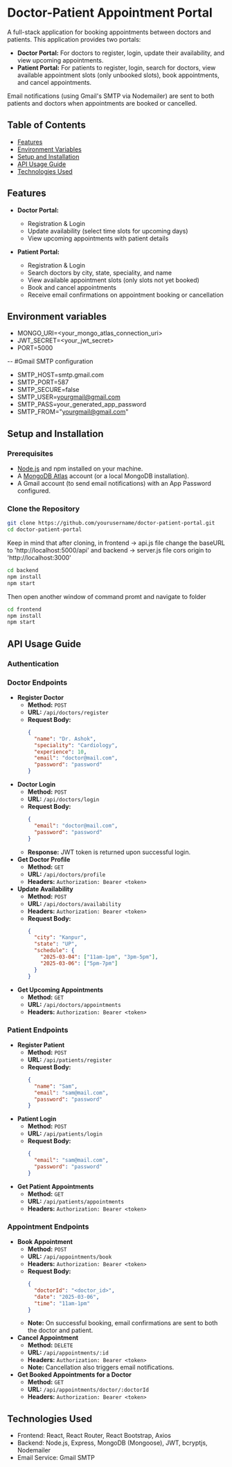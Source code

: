 # Doctor-Patient Appointment Portal

A full-stack application for booking appointments between doctors and patients. This application provides two portals:

- **Doctor Portal:** For doctors to register, login, update their availability, and view upcoming appointments.
- **Patient Portal:** For patients to register, login, search for doctors, view available appointment slots (only unbooked slots), book appointments, and cancel appointments.

Email notifications (using Gmail's SMTP via Nodemailer) are sent to both patients and doctors when appointments are booked or cancelled.

## Table of Contents

- [Features](#features)
- [Environment Variables](#environment-variables)
- [Setup and Installation](#setup-and-installation)
- [API Usage Guide](#api-usage-guide)
- [Technologies Used](#technologies-used)
  
## Features

- **Doctor Portal:**  
  - Registration & Login  
  - Update availability (select time slots for upcoming days)  
  - View upcoming appointments with patient details

- **Patient Portal:**  
  - Registration & Login  
  - Search doctors by city, state, speciality, and name  
  - View available appointment slots (only slots not yet booked)  
  - Book and cancel appointments  
  - Receive email confirmations on appointment booking or cancellation

## Environment variables

- MONGO_URI=<your_mongo_atlas_connection_uri>
- JWT_SECRET=<your_jwt_secret>
- PORT=5000

-- #Gmail SMTP configuration
 - SMTP_HOST=smtp.gmail.com
 - SMTP_PORT=587
 - SMTP_SECURE=false
 - SMTP_USER=yourgmail@gmail.com
 - SMTP_PASS=your_generated_app_password
 - SMTP_FROM="yourgmail@gmail.com"


## Setup and Installation

### Prerequisites

- [Node.js](https://nodejs.org/) and npm installed on your machine.
- A [MongoDB Atlas](https://www.mongodb.com/cloud/atlas) account (or a local MongoDB installation).
- A Gmail account (to send email notifications) with an App Password configured.

### Clone the Repository

```bash
git clone https://github.com/yourusername/doctor-patient-portal.git
cd doctor-patient-portal
```
Keep in mind that after cloning, in frontend -> api.js file change the baseURL to 'http://localhost:5000/api' and backend -> server.js file cors origin to 'http://localhost:3000' 

```bash
cd backend
npm install
npm start
```
Then open another window of command promt and navigate to folder

```bash
cd frontend
npm install
npm start
```

## API Usage Guide

### Authentication


### Doctor Endpoints

- **Register Doctor**
  - **Method:** `POST`
  - **URL:** `/api/doctors/register`
  - **Request Body:**
    ```json
    {
      "name": "Dr. Ashok",
      "speciality": "Cardiology",
      "experience": 10,
      "email": "doctor@mail.com",
      "password": "password"
    }
    ```
- **Doctor Login**
  - **Method:** `POST`
  - **URL:** `/api/doctors/login`
  - **Request Body:**
    ```json
    {
      "email": "doctor@mail.com",
      "password": "password"
    }
    ```
  - **Response:** JWT token is returned upon successful login.
- **Get Doctor Profile**
  - **Method:** `GET`
  - **URL:** `/api/doctors/profile`
  - **Headers:** `Authorization: Bearer <token>`
- **Update Availability**
  - **Method:** `POST`
  - **URL:** `/api/doctors/availability`
  - **Headers:** `Authorization: Bearer <token>`
  - **Request Body:**
    ```json
    {
      "city": "Kanpur",
      "state": "UP",
      "schedule": {
        "2025-03-04": ["11am-1pm", "3pm-5pm"],
        "2025-03-06": ["5pm-7pm"]
      }
    }
    ```
- **Get Upcoming Appointments**
  - **Method:** `GET`
  - **URL:** `/api/doctors/appointments`
  - **Headers:** `Authorization: Bearer <token>`

### Patient Endpoints

- **Register Patient**
  - **Method:** `POST`
  - **URL:** `/api/patients/register`
  - **Request Body:**
    ```json
    {
      "name": "Sam",
      "email": "sam@mail.com",
      "password": "password"
    }
    ```
- **Patient Login**
  - **Method:** `POST`
  - **URL:** `/api/patients/login`
  - **Request Body:**
    ```json
    {
      "email": "sam@mail.com",
      "password": "password"
    }
    ```
- **Get Patient Appointments**
  - **Method:** `GET`
  - **URL:** `/api/patients/appointments`
  - **Headers:** `Authorization: Bearer <token>`

### Appointment Endpoints

- **Book Appointment**
  - **Method:** `POST`
  - **URL:** `/api/appointments/book`
  - **Headers:** `Authorization: Bearer <token>`
  - **Request Body:**
    ```json
    {
      "doctorId": "<doctor_id>",
      "date": "2025-03-06",
      "time": "11am-1pm"
    }
    ```
  - **Note:** On successful booking, email confirmations are sent to both the doctor and patient.
- **Cancel Appointment**
  - **Method:** `DELETE`
  - **URL:** `/api/appointments/:id`
  - **Headers:** `Authorization: Bearer <token>`
  - **Note:** Cancellation also triggers email notifications.
- **Get Booked Appointments for a Doctor**
  - **Method:** `GET`
  - **URL:** `/api/appointments/doctor/:doctorId`
  - **Headers:** `Authorization: Bearer <token>`
    

## Technologies Used
- Frontend: React, React Router, React Bootstrap, Axios
- Backend: Node.js, Express, MongoDB (Mongoose), JWT, bcryptjs, Nodemailer
- Email Service: Gmail SMTP
